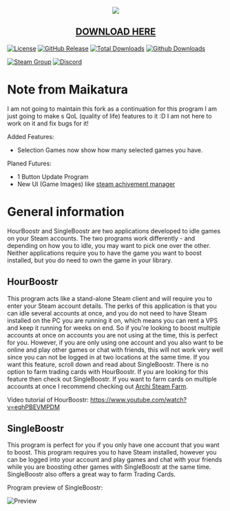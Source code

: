 <p align="center">
  <img src="http://i.imgur.com/MJN4zty.png"/>
  <h2 align="center"><a href="https://github.com/Ezzpify/HourBoostr/releases">DOWNLOAD HERE</a></h2>
</p>

[![License](https://img.shields.io/github/license/Maikatura/HourBoostr.svg?label=License&maxAge=86400)](./LICENSE)
[![GitHub Release](https://img.shields.io/github/release/Maikatura/HourBoostr.svg?label=Latest&maxAge=60)](https://github.com/Ezzpify/Maikatura/releases/latest)
[![Total Downloads](https://img.shields.io/badge/Total%20Downloads-84k-brightgreen.svg)](https://github.com/Maikatura/HourBoostr/releases/latest)
[![Github Downloads](https://img.shields.io/github/downloads/Maikatura/HourBoostr/latest/total.svg?label=Downloads%20for%20latest&maxAge=60)](https://github.com/Maikatura/HourBoostr/releases/latest)

[![Steam Group](https://img.shields.io/badge/Steam-group-yellowgreen.svg)](https://steamcommunity.com/groups/hourboostr)
[![Discord](https://img.shields.io/badge/Discord-join-yellowgreen.svg)](https://discord.gg/g4M9fTs)

# Note from Maikatura
I am not going to maintain this fork as a continuation for this program I am just going to make s QoL (quality of life) features to it :D I am not here to work on it and fix bugs for it!

Added Features:
- Selection Games now show how many selected games you have.

Planed Futures:
- 1 Button Update Program
- New UI (Game Images) like [steam achivement manager](https://github.com/gibbed/SteamAchievementManager)

# General information

HourBoostr and SingleBoostr are two applications developed to idle games on your Steam accounts. The two programs work differently - and depending on how you to idle, you may want to pick one over the other. Neither applications require you to have the game you want to boost installed, but you do need to own the game in your library.

## HourBoostr

This program acts like a stand-alone Steam client and will require you to enter your Steam account details. The perks of this application is that you can idle several accounts at once, and you do not need to have Steam installed on the PC you are running it on, which means you can rent a VPS and keep it running for weeks on end. So if you're looking to boost multiple accounts at once on accounts you are not using at the time, this is perfect for you. However, if you are only using one account and you also want to be online and play other games or chat with friends, this will not work very well since you can not be logged in at two locations at the same time. If you want this feature, scroll down and read about SingleBoostr. There is no option to farm trading cards with HourBoostr. If you are looking for this feature then check out SingleBoostr. If you want to farm cards on multiple accounts at once I recommend checking out [Archi Steam Farm](https://github.com/JustArchi/ArchiSteamFarm).

Video tutorial of HourBoostr: https://www.youtube.com/watch?v=eqhPBEVMPDM

## SingleBoostr

This program is perfect for you if you only have one account that you want to boost. This program requires you to have Steam installed, however you can be logged into your account and play games and chat with your friends while you are boosting other games with SingleBoostr at the same time. SingleBoostr also offers a great way to farm Trading Cards.

Program preview of SingleBoostr: 

![Preview](http://i.imgur.com/nHiLGia.png)
